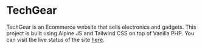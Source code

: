 # TechGear

TechGear is an Ecommerce website that sells electronics and gadgets. This project is built using Alpine JS and Tailwind CSS on top of Vanilla PHP. You can visit the live status of the site [here](https://techgear.studio/).
